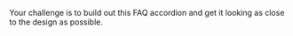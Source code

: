 Your challenge is to build out this FAQ accordion and get it looking as close to the design as possible.
